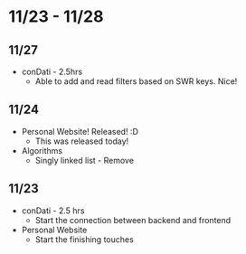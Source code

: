 # 11/23 - 11/28

## 11/27

* conDati - 2.5hrs
  * Able to add and read filters based on SWR keys. Nice!

## 11/24

* Personal Website! Released! :D
  * This was released today!
* Algorithms
  * Singly linked list - Remove

## 11/23

* conDati - 2.5 hrs
  * Start the connection between backend and frontend
* Personal Website
  * Start the finishing touches

